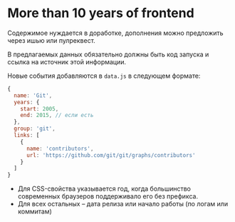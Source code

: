 # More than 10 years of frontend

Содержимое нуждается в доработке, дополнения можно предложить через ишью или пулреквест. 

В предлагаемых данных обязательно должны быть код запуска и ссылка на источник этой информации.

Новые события добавляются в `data.js` в следующем формате:

```js
{
  name: 'Git',
  years: {
    start: 2005,
    end: 2015, // если есть
  },
  group: 'git',
  links: [
    {
      name: 'contributors',
      url: 'https://github.com/git/git/graphs/contributors'
    }
  ]
}
```

* Для CSS-свойства указывается год, когда большинство современных браузеров поддерживало его без префикса.
* Для всех остальных – дата релиза или начало работы (по логам или коммитам)
